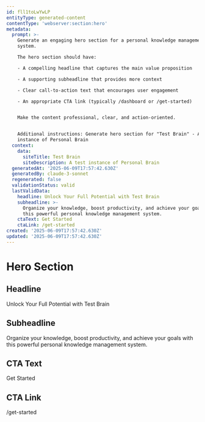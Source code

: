 ```yaml
---
id: fll1toLwYwLP
entityType: generated-content
contentType: 'webserver:section:hero'
metadata:
  prompt: >-
    Generate an engaging hero section for a personal knowledge management
    system. 

    The hero section should have:

    - A compelling headline that captures the main value proposition

    - A supporting subheadline that provides more context

    - Clear call-to-action text that encourages user engagement

    - An appropriate CTA link (typically /dashboard or /get-started)


    Make the content professional, clear, and action-oriented.


    Additional instructions: Generate hero section for "Test Brain" - A test
    instance of Personal Brain
  context:
    data:
      siteTitle: Test Brain
      siteDescription: A test instance of Personal Brain
  generatedAt: '2025-06-09T17:57:42.630Z'
  generatedBy: claude-3-sonnet
  regenerated: false
  validationStatus: valid
  lastValidData:
    headline: Unlock Your Full Potential with Test Brain
    subheadline: >-
      Organize your knowledge, boost productivity, and achieve your goals with
      this powerful personal knowledge management system.
    ctaText: Get Started
    ctaLink: /get-started
created: '2025-06-09T17:57:42.630Z'
updated: '2025-06-09T17:57:42.630Z'
---
```

# Hero Section

## Headline
Unlock Your Full Potential with Test Brain

## Subheadline
Organize your knowledge, boost productivity, and achieve your goals with this powerful personal knowledge management system.

## CTA Text
Get Started

## CTA Link
/get-started
